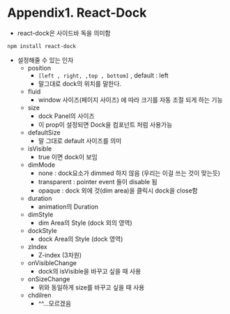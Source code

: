 # Appendix1. React-Dock

* react-dock은 사이드바 독을 의미함

```react
npm install react-dock
```

* 설정해줄 수 있는 인자
  * position
    * `[left , right, ,top , bottom]` , default : left
    * 말그대로 dock의 위치를 말한다.
  * fluid
    * window 사이즈(페이지 사이즈) 에 따라 크기를 자동 조절 되게 하는 기능 
  * size
    * dock Panel의 사이즈
    * 이 prop이 설정되면 Dock을 컴포넌트 처럼 사용가능
  * defaultSize
    * 말 그대로 default 사이즈를 의미 
  * isVisible
    * true 이면 dock이 보임
  * dimMode
    * none : dock요소가  dimmed 하지 않음 (우리는 이걸 쓰는 것이 맞는듯)
    * transparent : pointer event 들이 disable 됨
    * opaque : dock 외에 것(dim area)을 클릭시 dock을 close함
  * duration
    * animation의 Duration
  * dimStyle
    * dim Area의 Style (dock 외의 영역)
  * dockStyle
    * dock Area의 Style (dock 영역)
  * zIndex
    * Z-index (3차원)
  * onVisibleChange
    * dock의 isVisible을 바꾸고 싶을 때 사용
  * onSizeChange
    * 위와 동일하게 size를 바꾸고 싶을 때 사용
  * chdilren
    * ^^...모르겠음

